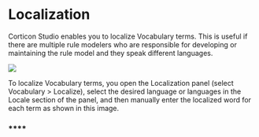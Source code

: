 # Localization

Corticon Studio enables you to localize Vocabulary terms. This is useful if there are multiple rule modelers who are responsible for developing or maintaining the rule model and they speak different languages.

![](<../../../.gitbook/assets/image (120).png>)

To localize Vocabulary terms, you open the Localization panel (select Vocabulary > Localize), select the desired language or languages in the Locale section of the panel, and then manually enter the localized word for each term as shown in this image.&#x20;

### ****
